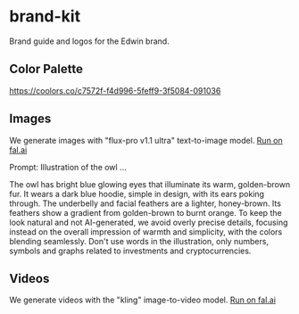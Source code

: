 # brand-kit
Brand guide and logos for the Edwin brand.

## Color Palette
https://coolors.co/c7572f-f4d996-5feff9-3f5084-091036

## Images
We generate images with "flux-pro v1.1 ultra" text-to-image model.
[Run on fal.ai](https://fal.ai/models/fal-ai/flux-pro/v1.1-ultra)

Prompt:
Illustration of the owl <does something>…

The owl has bright blue glowing eyes that illuminate its warm, golden-brown fur. It wears a dark blue hoodie, simple in design, with its ears poking through. The underbelly and facial feathers are a lighter, honey-brown. Its feathers show a gradient from golden-brown to burnt orange. To keep the look natural and not AI-generated, we avoid overly precise details, focusing instead on the overall impression of warmth and simplicity, with the colors blending seamlessly.
Don't use words in the illustration, only numbers, symbols and graphs related to investments and cryptocurrencies.

## Videos
We generate videos with the "kling" image-to-video model.
[Run on fal.ai](https://fal.ai/models/fal-ai/kling-video/v1.6/pro/image-to-video)

